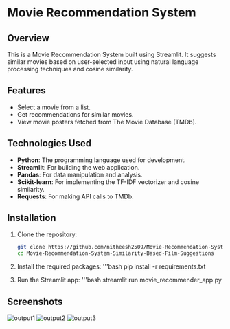 # Movie Recommendation System

## Overview
This is a Movie Recommendation System built using Streamlit. It suggests similar movies based on user-selected input using natural language processing techniques and cosine similarity.

## Features
- Select a movie from a list.
- Get recommendations for similar movies.
- View movie posters fetched from The Movie Database (TMDb).

## Technologies Used
- **Python**: The programming language used for development.
- **Streamlit**: For building the web application.
- **Pandas**: For data manipulation and analysis.
- **Scikit-learn**: For implementing the TF-IDF vectorizer and cosine similarity.
- **Requests**: For making API calls to TMDb.

## Installation

1. Clone the repository:
   ```bash
   git clone https://github.com/nitheesh2509/Movie-Recommendation-System-Similarity-Based-Film-Suggestions.git
   cd Movie-Recommendation-System-Similarity-Based-Film-Suggestions

2. Install the required packages:
    '''bash
    pip install -r requirements.txt

3. Run the Streamlit app:
    '''bash
    streamlit run movie_recommender_app.py

## Screenshots
![output1](images/output1.png)
![output2](images/output2.png)
![output3](images/output3.png)
